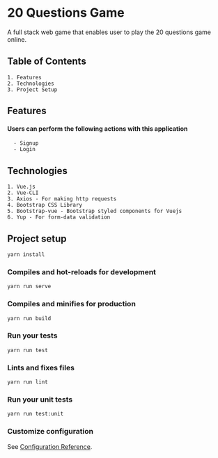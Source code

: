 # 20 Questions Game

A full stack web game that enables user to play the 20 questions game online.

## Table of Contents

    1. Features
    2. Technologies
    3. Project Setup

## Features
  #### Users can perform the following actions with this application
    
      - Signup
      - Login
  
  
## Technologies
    1. Vue.js
    2. Vue-CLI
    3. Axios - For making http requests
    4. Bootstrap CSS Library
    5. Bootstrap-vue - Bootstrap styled components for Vuejs
    6. Yup - For form-data validation



## Project setup
```
yarn install
```

### Compiles and hot-reloads for development
```
yarn run serve
```

### Compiles and minifies for production
```
yarn run build
```

### Run your tests
```
yarn run test
```

### Lints and fixes files
```
yarn run lint
```

### Run your unit tests
```
yarn run test:unit
```

### Customize configuration
See [Configuration Reference](https://cli.vuejs.org/config/).
